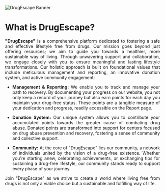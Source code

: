 ![DrugEscape Banner](https://github.com/DrugEscape/DrugEscape-Backend/assets/112475136/d8c7b09c-5898-4a17-81e0-f8beb3f43f52.png)

# What is DrugEscape?

<div align="justify">
<b>"DrugEscape"</b> is a comprehensive platform dedicated to fostering a safe and effective lifestyle free from drugs. Our mission goes beyond just offering resources; we aim to guide you towards a healthier, more sustainable way of living. Through unwavering support and collaboration, we engage closely with you to ensure meaningful and lasting lifestyle transformations. Our holistic approach is built on foundational values that include meticulous management and reporting, an innovative donation system, and active community engagement:

- <b>Management & Reporting:</b> We enable you to track and manage your path to recovery. By documenting your progress on our website, you not only keep a record of your journey but also earn points for each day you maintain your drug-free status. These points are a tangible measure of your dedication and progress, readily accessible on the Report page.

- <b>Donation System:</b> Our unique system allows you to contribute your accumulated points towards the greater cause of combating drug abuse. Donated points are transformed into support for centers focused on drug abuse prevention and recovery, fostering a sense of community and collective support.

- <b>Community:</b> At the core of "DrugEscape" lies our community, a network of individuals united by the vision of a drug-free existence. Whether you're starting anew, celebrating achievements, or exchanging tips for sustaining a drug-free lifestyle, our community stands ready to support every phase of your journey.

Join "DrugEscape" as we strive to create a world where living free from drugs is not only a viable choice but a sustainable and fulfilling way of life.
</div>


